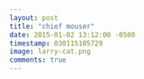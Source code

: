 ```yaml
---
layout: post
title: "chief mouser"
date: 2015-01-02 13:12:00 -0500
timestamp: 030115105729 
image: larry-cat.png 
comments: true
---
```

